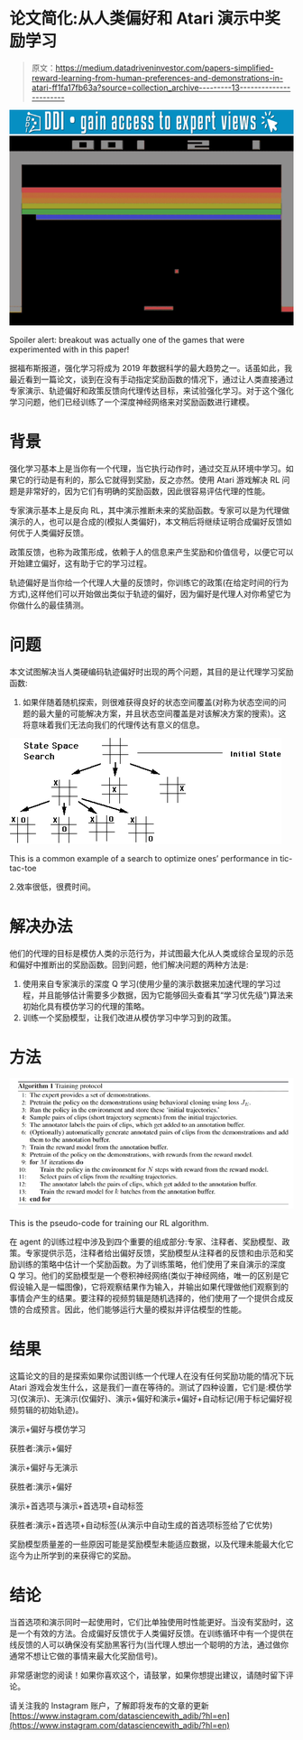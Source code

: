# 论文简化:从人类偏好和 Atari 演示中奖励学习

> 原文：<https://medium.datadriveninvestor.com/papers-simplified-reward-learning-from-human-preferences-and-demonstrations-in-atari-ff1fa17fb63a?source=collection_archive---------13----------------------->

[![](img/0ccc174c5c05192d4aae3907099faf49.png)](http://www.track.datadriveninvestor.com/1B9E)![](img/0fe68bc37f006a4d1bd29670644308c7.png)

Spoiler alert: breakout was actually one of the games that were experimented with in this paper!

据福布斯报道，强化学习将成为 2019 年数据科学的最大趋势之一。话虽如此，我最近看到一篇论文，谈到在没有手动指定奖励函数的情况下，通过让人类直接通过专家演示、轨迹偏好和政策反馈向代理传达目标，来试验强化学习。对于这个强化学习问题，他们已经训练了一个深度神经网络来对奖励函数进行建模。

# 背景

强化学习基本上是当你有一个代理，当它执行动作时，通过交互从环境中学习。如果它的行动是有利的，那么它就得到奖励，反之亦然。使用 Atari 游戏解决 RL 问题是非常好的，因为它们有明确的奖励函数，因此很容易评估代理的性能。

专家演示基本上是反向 RL，其中演示推断未来的奖励函数。专家可以是为代理做演示的人，也可以是合成的(模拟人类偏好)，本文稍后将继续证明合成偏好反馈如何优于人类偏好反馈。

政策反馈，也称为政策形成，依赖于人的信息来产生奖励和价值信号，以便它可以开始建立偏好，这有助于它的学习过程。

轨迹偏好是当你给一个代理人大量的反馈时，你训练它的政策(在给定时间的行为方式),这样他们可以开始做出类似于轨迹的偏好，因为偏好是代理人对你希望它为你做什么的最佳猜测。

# 问题

本文试图解决当人类硬编码轨迹偏好时出现的两个问题，其目的是让代理学习奖励函数:

1.  如果伴随着随机探索，则很难获得良好的状态空间覆盖(对称为状态空间的问题的最大量的可能解决方案，并且状态空间覆盖是对该解决方案的搜索)。这将意味着我们无法向我们的代理传达有意义的信息。

![](img/acfa24b9c6b0208d962306e26e4c92bb.png)

This is a common example of a search to optimize ones’ performance in tic-tac-toe

2.效率很低，很费时间。

# 解决办法

他们的代理的目标是模仿人类的示范行为，并试图最大化从人类或综合呈现的示范和偏好中推断出的奖励函数。回到问题，他们解决问题的两种方法是:

1.  使用来自专家演示的深度 Q 学习(使用少量的演示数据来加速代理的学习过程，并且能够估计需要多少数据，因为它能够回头查看其“学习优先级”)算法来初始化具有模仿学习的代理的策略。
2.  训练一个奖励模型，让我们改进从模仿学习中学习到的政策。

# 方法

![](img/56ee6f8cdac620063ed02b7e5c2bbd52.png)

This is the pseudo-code for training our RL algorithm.

在 agent 的训练过程中涉及到四个重要的组成部分:专家、注释者、奖励模型、政策。专家提供示范，注释者给出偏好反馈，奖励模型从注释者的反馈和由示范和奖励训练的策略中估计一个奖励函数。为了训练策略，他们使用了来自演示的深度 Q 学习。他们的奖励模型是一个卷积神经网络(类似于神经网络，唯一的区别是它假设输入是一幅图像)，它将观察结果作为输入，并输出如果代理做他们观察到的事情会产生的结果。要注释的视频剪辑是随机选择的，他们使用了一个提供合成反馈的合成预言。因此，他们能够运行大量的模拟并评估模型的性能。

# 结果

这篇论文的目的是探索如果你试图训练一个代理人在没有任何奖励功能的情况下玩 Atari 游戏会发生什么，这是我们一直在等待的。测试了四种设置，它们是:模仿学习(仅演示)、无演示(仅偏好)、演示+偏好和演示+偏好+自动标记(用于标记偏好视频剪辑的初始轨迹)。

演示+偏好与模仿学习

获胜者:演示+偏好

演示+偏好与无演示

获胜者:演示+偏好

演示+首选项与演示+首选项+自动标签

获胜者:演示+首选项+自动标签(从演示中自动生成的首选项标签给了它优势)

奖励模型质量差的一些原因可能是奖励模型未能适应数据，以及代理未能最大化它迄今为止所学到的来获得它的奖励。

# 结论

当首选项和演示同时一起使用时，它们比单独使用时性能更好。当没有奖励时，这是一个有效的方法。合成偏好反馈优于人类偏好反馈。在训练循环中有一个提供在线反馈的人可以确保没有奖励黑客行为(当代理人想出一个聪明的方法，通过做你通常不想让它做的事情来最大化奖励信号)。

非常感谢您的阅读！如果你喜欢这个，请鼓掌，如果你想提出建议，请随时留下评论。

请关注我的 Instagram 账户，了解即将发布的文章的更新[https://www.instagram.com/datasciencewith_adib/?hl=en](https://www.instagram.com/datasciencewith_adib/?hl=en)
